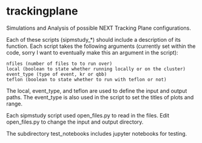 # trackingplane
Simulations and Analysis of possible NEXT Tracking Plane configurations.

Each of these scripts (sipmstudy_*) should include a description of its function. Each script
takes the following arguments (currently set within the code, sorry I want to
  eventually make this an argument in the script):

    nfiles (number of files to to run over)
    local (boolean to state whether running locally or on the cluster)
    event_type (type of event, kr or qbb)
    teflon (boolean to state whether to run with teflon or not)

The local, event_type, and teflon are used to define the input and output paths.
The event_type is also used in the script to set the titles of plots and range.

Each sipmstudy script used open_files.py to read in the files. Edit open_files.py
to change the input and output directory.

The subdirectory test_notebooks includes jupyter notebooks for testing. 
